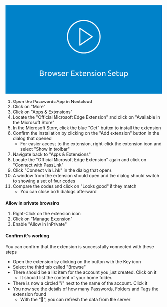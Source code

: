 [![How To: Setup for Edge](../../_files/_previews/extension-setup.png)](../../_files/videos/edge-extension-setup.mp4)

1. Open the Passwords App in Nextcloud
2. Click on "More"
3. Click on "Apps & Extensions"
4. Locate the "Official Microsoft Edge Extension" and click on "Available in the Microsoft Store"
5. In the Microsoft Store, click the blue "Get" button to install the extension
6. Confirm the installation by clicking on the "Add extension" button in the dialog that opened
    - For easier access to the extension, right-click the extension icon and select "Show in toolbar"
7. Navigate back to "Apps & Extensions"
8. Locate the "Official Microsoft Edge Extension" again and click on "Connect with PassLink"
9. Click "Connect via Link" in the dialog that opens
10. A window from the extension should open and the dialog should switch to showing a set of four codes
11. Compare the codes and click on "Looks good" if they match
    - You can close both dialogs afterward

#### Allow in private browsing
1. Right-Click on the extension icon
2. Click on "Manage Extension"
3. Enable "Allow in InPrivate"

#### Confirm it's working
You can confirm that the extension is successfully connected with these steps
- Open the extension by clicking on the button with the Key icon
- Select the third tab called "Browse"
- There should be a list item for the account you just created. Click on it
    - It should list the content of your home folder.
- There is now a circled "ℹ" next to the name of the account. Click it
- You now see the details of how many Passwords, Folders and Tags the extension found
    - With the "🔄", you can refresh the data from the server